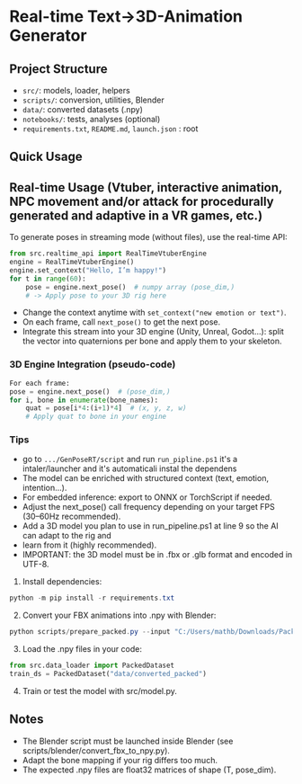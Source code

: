 # Real-time Text→3D-Animation Generator

## Project Structure

- `src/`: models, loader, helpers
- `scripts/`: conversion, utilities, Blender
- `data/`: converted datasets (.npy)
- `notebooks/`: tests, analyses (optional)
- `requirements.txt`, `README.md`, `launch.json` : root

## Quick Usage

## Real-time Usage (Vtuber, interactive animation, NPC movement and/or attack for procedurally generated and adaptive in a VR games, etc.)

To generate poses in streaming mode (without files), use the real-time API:
```python
from src.realtime_api import RealTimeVtuberEngine
engine = RealTimeVtuberEngine()
engine.set_context("Hello, I’m happy!")
for t in range(60):
	pose = engine.next_pose()  # numpy array (pose_dim,)
	# -> Apply pose to your 3D rig here
```

- Change the context anytime with `set_context("new emotion or text")`.
- On each frame, call `next_pose()` to get the next pose.
- Integrate this stream into your 3D engine (Unity, Unreal, Godot...): split the vector into quaternions per bone and apply them to your skeleton.

### 3D Engine Integration (pseudo-code)
```python
For each frame:
pose = engine.next_pose()  # (pose_dim,)
for i, bone in enumerate(bone_names):
	quat = pose[i*4:(i+1)*4]  # (x, y, z, w)
	# Apply quat to bone in your engine
```


### Tips

- go to `.../GenPoseRT/script` and run `run_pipline.ps1` it's a intaler/launcher and it's automaticali instal the dependens
- The model can be enriched with structured context (text, emotion, intention...).
- For embedded inference: export to ONNX or TorchScript if needed.
- Adjust the next_pose() call frequency depending on your target FPS (30–60Hz recommended).
- Add a 3D model you plan to use in run_pipeline.ps1 at line 9 so the AI can adapt to the rig and
- learn from it (highly recommended).
- IMPORTANT: the 3D model must be in .fbx or .glb format and encoded in UTF-8.

1. Install dependencies:
```powershell
python -m pip install -r requirements.txt
```

2. Convert your FBX animations into .npy with Blender:
```powershell
python scripts/prepare_packed.py --input "C:/Users/mathb/Downloads/Packed" --output "C:/Users/mathb/OneDrive/Desktop/GenPoseRT/data/converted_packed"
```

3. Load the .npy files in your code:
```python
from src.data_loader import PackedDataset
train_ds = PackedDataset("data/converted_packed")
```

4. Train or test the model with src/model.py.

## Notes
- The Blender script must be launched inside Blender (see scripts/blender/convert_fbx_to_npy.py).
- Adapt the bone mapping if your rig differs too much.
- The expected .npy files are float32 matrices of shape (T, pose_dim).


